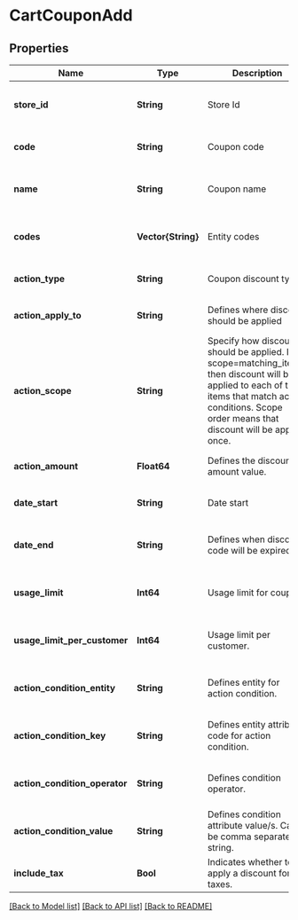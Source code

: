 # CartCouponAdd


## Properties
Name | Type | Description | Notes
------------ | ------------- | ------------- | -------------
**store_id** | **String** | Store Id | [optional] [default to nothing]
**code** | **String** | Coupon code | [default to nothing]
**name** | **String** | Coupon name | [optional] [default to nothing]
**codes** | **Vector{String}** | Entity codes | [optional] [default to nothing]
**action_type** | **String** | Coupon discount type | [default to nothing]
**action_apply_to** | **String** | Defines where discount should be applied | [default to nothing]
**action_scope** | **String** | Specify how discount should be applied. If scope&#x3D;matching_items, then discount will be applied to each of the items that match action conditions. Scope order means that discount will be applied once. | [default to nothing]
**action_amount** | **Float64** | Defines the discount amount value. | [default to nothing]
**date_start** | **String** | Date start | [optional] [default to "now"]
**date_end** | **String** | Defines when discount code will be expired. | [optional] [default to nothing]
**usage_limit** | **Int64** | Usage limit for coupon. | [optional] [default to nothing]
**usage_limit_per_customer** | **Int64** | Usage limit per customer. | [optional] [default to nothing]
**action_condition_entity** | **String** | Defines entity for action condition. | [optional] [default to nothing]
**action_condition_key** | **String** | Defines entity attribute code for action condition. | [optional] [default to nothing]
**action_condition_operator** | **String** | Defines condition operator. | [optional] [default to nothing]
**action_condition_value** | **String** | Defines condition attribute value/s. Can be comma separated string. | [optional] [default to nothing]
**include_tax** | **Bool** | Indicates whether to apply a discount for taxes. | [optional] [default to false]


[[Back to Model list]](../README.md#models) [[Back to API list]](../README.md#api-endpoints) [[Back to README]](../README.md)


